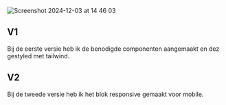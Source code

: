 ![Screenshot 2024-12-03 at 14 46 03](https://github.com/user-attachments/assets/5543ea6d-b4b5-4b60-a381-ec09a68fb665)

## V1

Bij de eerste versie heb ik de benodigde componenten aangemaakt en dez gestyled met tailwind.

## V2

Bij de tweede versie heb ik het blok responsive gemaakt voor mobile.
